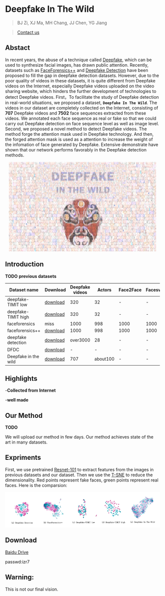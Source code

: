 # Deepfake In The Wild
>BJ Zi, XJ Ma, MH Chang, JJ Chen, YG Jiang

>[Contact us](19210240030@fudan.edu.cn)
##  Abstact
   In recent years, the abuse of a technique called [Deepfake](https://github.com/shaoanlu/faceswap-GAN), which can be used to synthesize facial images, has drawn public attention. Recently, datasets such as [FaceForensics++](https://github.com/ondyari/FaceForensics) and [Deepfake Detection](https://ai.googleblog.com/2019/09/contributing-data-to-deepfake-detection.html) have been proposed to fill the gap in deepfake detection datasets. However, due to the poor quality of videos in these datasets, it is quite different from Deepfake videos on the Internet, especially Deepfake videos uploaded on the video sharing website, which hinders the further development of technologies to detect Deepfake videos. First，To facilitate the study of Deepfake detection in real-world situations, we proposed a dataset, **`Deepfake In The Wild`**. The videos in our dataset are completely collected on the Internet, consisting of **707** Deepfake videos and **7502** face sequences extracted from these videos. We annotated each face sequence as real or fake so that we could carry out Deepfake detection on face sequence level as well as image level. Second, we proposed a novel method to detect Deepfake videos. The method forge the attention mask used in Deepfake technology. And then, the forged attention mask is used as a attention to increase the weight of the infomation of face generated by Deepfake. Extensive demonstrate have shown that our network performs favorably in the Deepfake detection methods.
<p align="center">
<img src="./face_manipulation5.jpg"  width="480px" height="290px" alt="Deepfake in the Wild" title="Deepfake in the Wild" align="center"></img>
</p>

## Introduction
   **TODO**
   **previous datasets**
   
   |       Dataset name       |         Download         |      Deepfake videos     |           Actors           |Face2Face|Faceswap|Neuraltexture|
   |--------------------------|--------------------------|--------------------------|----------------------------|---------|--------|------|
   |   deepfake-TIMIT low     |[download](https://www.idiap.ch/dataset/deepfaketimit)|320|32|-|-|-|
   |   deepfake-TIMIT high    |[download](https://www.idiap.ch/dataset/deepfaketimit)|320|32|-|-|-|
   |   faceforensics          |miss|1000|998|1000|1000|-|
   |   faceforensics++        |[download](https://github.com/ondyari/FaceForensics)|1000|998|1000|1000|1000|
   |   deepfake detection     |[download](https://ai.googleblog.com/2019/09/contributing-data-to-deepfake-detection.html)|over3000|28|-|-|-|
   |   DFDC                   |[download](https://deepfakedetectionchallenge.ai/)|-|-|-|-|-|
   |   Deepfake in the wild   |[download](https://github.com/deepfakeinthewild/deepfake_in_the_wild#download)|707|about100|-|-|-|
## Highlights

-**Collected from Internet**

-**well made**

## Our Method
   **TODO**
   
   We will upload our method in few days. Our method achieves state of the art in many datasets.
## Expriments
First, we use pretrained [Resnet-101](https://github.com/tensorflow/models/tree/master/research/slim) to extract features from the images in previous datasets and our dataset. Then we use the [T-SNE](http://projector.tensorflow.org/) to reduce the dimensionality. Red points represent fake faces, green points represent real faces. Here is the comparsion:

<p align="center">
<img src="./Comparsion.png"  alt="Comparsion" title="Comparsion" align="center"></img>
</p>


## Download
[Baidu Drive](https://pan.baidu.com/s/1qPQlOCJbuzGAp4axETguoA)

passwd:izr7


## Warning: 
This is not our final vision.
